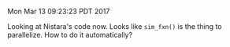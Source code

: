 Mon Mar 13 09:23:23 PDT 2017

Looking at Nistara's code now. Looks like `sim_fxn()` is the thing to
parallelize. How to do it automatically?
